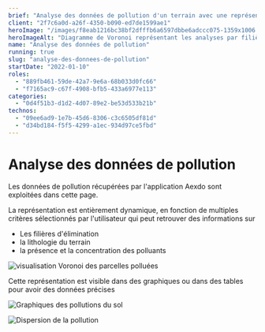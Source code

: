 ```yaml
---
brief: "Analyse des données de pollution d'un terrain avec une représentation visuelle claire pour comprendre cette pollution et comment elle évolue en fonction de la profondeur"
client: "2f7c6a0d-a26f-4350-b090-ed7de1599ae1"
heroImage: "/images/f8eab1216bc38bf2dfffb6a6597dbbe6adccc075-1359x1006.png"
heroImageAlt: "Diagramme de Voronoi représentant les analyses par filière d'élimination"
name: "Analyse des données de pollution"
running: true
slug: "analyse-des-donnees-de-pollution"
startDate: "2022-01-10"
roles:
  - "889fb461-59de-42a7-9e6a-68b033d0fc66"
  - "f7165ac9-c67f-4908-bfb5-433a6977e113"
categories:
  - "0d4f51b3-d1d2-4d07-89e2-be53d533b21b"
technos:
  - "09ee6ad9-1e7b-45d6-8306-c3c6505df81d"
  - "d34bd184-f5f5-4299-a1ec-934d97ce5fbd"
---
```


# Analyse des données de pollution

Les données de pollution récupérées par l'application Aexdo sont exploitées dans cette page.

La représentation est entièrement dynamique, en fonction de multiples critères sélectionnés par l'utilisateur qui peut retrouver des informations sur

- Les filières d'élimination
- la lithologie du terrain
- la présence et la concentration des polluants

![visualisation Voronoi des parcelles polluées]("/images/095ecf5da2a1e21f1ce80901c2fbb56730d2db34-1606x1229.jpg")

Cette représentation est visible dans des graphiques ou dans des tables pour avoir des données précises

![Graphiques des pollutions du sol]("/images/0464890b09e2a0f63a985b5c08306c100cc6dab1-1619x1064.jpg")

![Dispersion de la pollution]("/images/099cdfb6ee3e8377b6ee551b4ee029e11ff7366a-1381x739.jpg")

